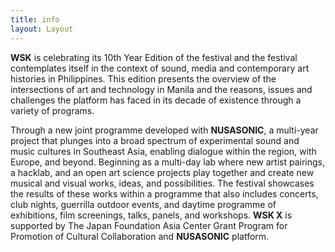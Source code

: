 ```yaml
---
title: info
layout: Layout
---
```




**WSK** is celebrating its 10th Year Edition of the festival and the festival contemplates itself in the context of sound, media and contemporary art histories in Philippines. This edition presents the overview of the intersections of art and technology in Manila and the reasons, issues and challenges the platform has faced in its decade of existence through a variety of programs.

Through a new joint programme developed with **NUSASONIC**, a multi-year project that plunges into a broad spectrum of experimental sound and music cultures in Southeast Asia, enabling dialogue within the region, with Europe, and beyond. Beginning as a multi-day lab where new artist pairings, a hacklab, and an open art science projects play together and create new musical and visual works, ideas, and possibilities. The festival showcases the results of these works within a programme that also includes concerts, club nights, guerrilla outdoor events, and daytime programme of exhibitions, film screenings, talks, panels, and workshops.
**WSK X** is supported by The Japan Foundation Asia Center Grant Program for Promotion of Cultural Collaboration and **NUSASONIC** platform.
